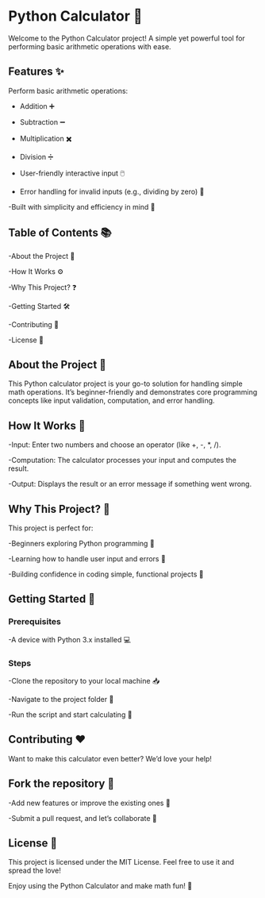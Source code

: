 # Python Calculator 🧮

Welcome to the Python Calculator project! A simple yet powerful tool for performing basic arithmetic operations with ease.

## Features ✨

Perform basic arithmetic operations:

- Addition ➕

- Subtraction ➖

- Multiplication ✖️

- Division ➗

- User-friendly interactive input 🖱️

- Error handling for invalid inputs (e.g., dividing by zero) 🚫

-Built with simplicity and efficiency in mind 🚀

## Table of Contents 📚

-About the Project 📖

-How It Works ⚙️

-Why This Project? ❓

-Getting Started 🛠️

-Contributing 🤝

-License 📜

## About the Project 🌟

This Python calculator project is your go-to solution for handling simple math operations. It’s beginner-friendly and demonstrates core programming concepts like input validation, computation, and error handling.

## How It Works 🧠

-Input: Enter two numbers and choose an operator (like +, -, *, /).

-Computation: The calculator processes your input and computes the result.

-Output: Displays the result or an error message if something went wrong.

## Why This Project? 🤔

This project is perfect for:

-Beginners exploring Python programming 🐍

-Learning how to handle user input and errors 🎯

-Building confidence in coding simple, functional projects 💪

## Getting Started 🚀

### Prerequisites

-A device with Python 3.x installed 💻

### Steps

-Clone the repository to your local machine 📥

-Navigate to the project folder 📂

-Run the script and start calculating 🎉

## Contributing ❤️

Want to make this calculator even better? We’d love your help!

## Fork the repository 🍴

-Add new features or improve the existing ones 🌟

-Submit a pull request, and let’s collaborate 🤝

## License 📝

This project is licensed under the MIT License. Feel free to use it and spread the love!

Enjoy using the Python Calculator and make math fun! 🎉

